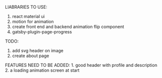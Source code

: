 LIABRARIES TO USE:
  1. react material ui
  2. motion for animation
  3. create front end and backend animation flip component
  4.  gatsby-plugin-page-progress
          

 TODO: 
   1. add svg header on image 
   2. create about page

   FEATURES NEED TO BE ADDED:
        1. good header  with profile and description
        2.  a loading animation screen at start
